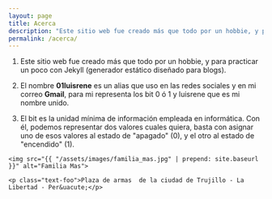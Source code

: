 ```yaml
---
layout: page
title: Acerca
description: "Este sitio web fue creado más que todo por un hobbie, y para practicar un poco con Jekyll (generador estático diseñado para blogs)."
permalink: /acerca/
---
```


<article class="about">
	<ol class="lista-about">
		<li>
		<p>Este sitio web fue creado más que todo por un hobbie, y para practicar un poco con Jekyll (generador estático diseñado para blogs).</p></li>
		<li>
			<p>El nombre <strong>01luisrene</strong> es un alias que uso en las redes sociales y en mi correo <strong>Gmail</strong>, para mi representa los bit 0 &oacute; 1 y luisrene que es mi nombre unido.</p>
		</li>
		<li><p>El bit es la unidad mínima de información empleada en informática. Con él, podemos representar dos valores cuales quiera, basta con asignar uno de esos valores al estado de "apagado" (0), y el otro al estado de "encendido" (1).</p></li>
	</ol>
		
	<img src="{{ "/assets/images/familia_mas.jpg" | prepend: site.baseurl }}" alt="Familia Mas">
	
	<p class="text-foo">Plaza de armas  de la ciudad de Trujillo - La Libertad - Per&uacute;</p>

</article>